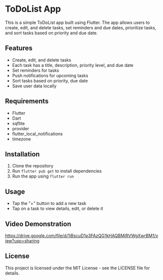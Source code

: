 # ToDoList App

This is a simple ToDoList app built using Flutter. The app allows users to create, edit, and delete tasks, set reminders and due dates, prioritize tasks, and sort tasks based on priority and due date.

## Features

- Create, edit, and delete tasks
- Each task has a title, description, priority level, and due date
- Set reminders for tasks
- Push notifications for upcoming tasks
- Sort tasks based on priority, due date
- Save user data locally

## Requirements

- Flutter
- Dart
- sqflite
- provider
- flutter_local_notifications
- timezone

## Installation

1. Clone the repository
2. Run `flutter pub get` to install dependencies
3. Run the app using `flutter run`

## Usage

- Tap the "+" button to add a new task
- Tap on a task to view details, edit, or delete it

## Video Demonstration

https://drive.google.com/file/d/1iBscuD1p3FAzQG1kHAQBMiRVWgXwrBM1/view?usp=sharing

## License

This project is licensed under the MIT License - see the LICENSE file for details.
